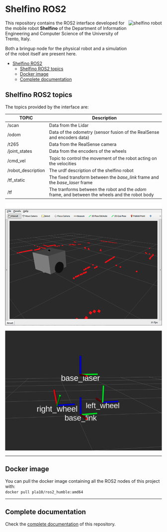 # Shelfino ROS2

<img src="./assets/images/shelfino.png" align="right" alt="shelfino robot" height="250px">

This repository contains the ROS2 interface developed for the mobile robot **Shelfino** of the Department of Information Engineering and Computer Science of the University of Trento, Italy. </br>

Both a bringup node for the physical robot and a simulation of the robot itself are present here. 

- [Shelfino ROS2](#shelfino-ros2)
  - [Shelfino ROS2 topics](#shelfino-ros2-topics)
  - [Docker image](#docker-image)
  - [Complete documentation](#complete-documentation)

## Shelfino ROS2 topics

The topics provided by the interface are:

|       TOPIC        | Description |
| ------------------ | ----------- |
| /scan              | Data from the Lidar |
| /odom              | Data of the odometry (sensor fusion of the RealSense and encoders data) |
| /t265              | Data from the RealSense camera |
| /joint_states      | Data from the encoders of the wheels |
| /cmd_vel           | Topic to control the movement of the robot acting on the velocities |
| /robot_description | The urdf description of the shelfino robot |
| /tf_static         | The fixed transform between the *base_link* frame and the *base_laser* frame |
| /tf                | The tranforms between the robot and the *odom* frame, and between the wheels and the robot body |

![shelfino robot in rviz](./assets/images/rviz.png)

![transform frames in rviz](./assets/images/tfs.png)

---
## Docker image

You can pull the docker image containing all the ROS2 nodes of this project with: <br/>
`docker pull pla10/ros2_humble:amd64` 

---
## Complete documentation

Check the [complete documentation](https://pla10.github.io/Shelfino_ROS2) of this repository.
